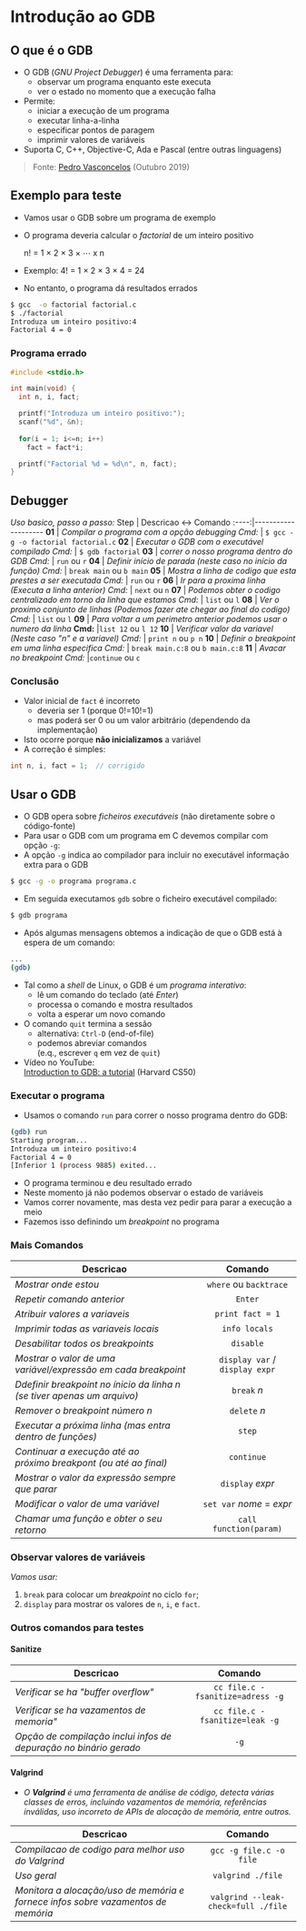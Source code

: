 # Introdução ao GDB

## O que é o GDB

-   O GDB (_GNU Project Debugger_) é uma ferramenta para:
    -   observar um programa enquanto este executa
    -   ver o estado no momento que a execução falha
-   Permite:
    -   iniciar a execução de um programa
    -   executar linha-a-linha
    -   especificar pontos de paragem
    -   imprimir valores de variáveis
-   Suporta C, C++, Objective-C, Ada e Pascal (entre outras linguagens)
>Fonte: [Pedro Vasconcelos](https://www.dcc.fc.up.pt/~pbv/aulas/progimp/teoricas/teorica12.html) (Outubro 2019) 

## Exemplo para teste

-   Vamos usar o GDB sobre um programa de exemplo
-   O programa deveria calcular o _factorial_ de um inteiro positivo
    
    n! = 1 × 2 × 3 × ⋯ x n
    
-   Exemplo: 4! = 1 × 2 × 3 × 4 = 24
-   No entanto, o programa dá resultados errados

```sh
$ gcc  -o factorial factorial.c
$ ./factorial
Introduza um inteiro positivo:4
Factorial 4 = 0
```

### Programa errado

```c
#include <stdio.h>

int main(void) {
  int n, i, fact;

  printf("Introduza um inteiro positivo:");
  scanf("%d", &n);
  
  for(i = 1; i<=n; i++) 
    fact = fact*i;

  printf("Factorial %d = %d\n", n, fact);
}
```

## Debugger 
*Uso basico, passo a passo:*
Step | Descricao <-> Comando
:----:|--------------------
**01** | *Compilar o programa com a opção debugging*
*Cmd:* | `$ gcc -g -o factorial factorial.c`
**02** | *Executar o GDB com o executável compilado*
*Cmd:* | `$ gdb factorial`
**03** | *correr o nosso programa dentro do GDB*
*Cmd:* | `run` ou `r`
**04** | *Definir início de parada (neste caso no início da função)*
*Cmd:* | `break main` ou `b main`
**05** | *Mostra a linha de codigo que esta prestes a ser executada*
*Cmd:* | `run` ou `r`
**06** | *Ir para a proxima linha (Executa a linha anterior)*
*Cmd:* | `next` ou `n`
**07** | *Podemos obter o codigo centralizado em torno da linha que estamos*
*Cmd:* | `list` ou `l`
**08** | *Ver o proximo conjunto de linhas (Podemos fazer ate chegar ao final do codigo)*
*Cmd:* | `list` ou `l`
**09** | *Para voltar a um perimetro anterior podemos usar o numero da linha*
**Cmd:** |`list 12` ou `l 12`
**10** | *Verificar valor da variavel (Neste caso "n" e a variavel)*
*Cmd:* | `print n` ou `p n`
**10** | *Definir o breakpoint em uma linha especifica*
*Cmd:* | `break main.c:8` ou `b main.c:8`
**11** | *Avacar no breakpoint*
*Cmd:* |`continue` ou `c`

### Conclusão

-   Valor inicial de `fact` é incorreto
    -   deveria ser 1 (porque 0!=10!=1)
    -   mas poderá ser 0 ou um valor arbitrário (dependendo da implementação)
-   Isto ocorre porque **não inicializamos** a variável
-   A correção é simples:

```c
int n, i, fact = 1;  // corrigido
```

## Usar o GDB

-   O GDB opera sobre _ficheiros executáveis_ (não diretamente sobre o código-fonte)
-   Para usar o GDB com um programa em C devemos compilar com opção `-g`:
-   A opção `-g` indica ao compilador para incluir no executável informação extra para o GDB

```sh
$ gcc -g -o programa programa.c
```

-   Em seguida executamos `gdb` sobre o ficheiro executável compilado:

```sh
$ gdb programa
```

-   Após algumas mensagens obtemos a indicação de que o GDB está à espera de um comando:

```sh
...
(gdb) 
```

-   Tal como a _shell_ de Linux, o GDB é um _programa interativo_:
    -   lê um comando do teclado (até _Enter_)
    -   processa o comando e mostra resultados
    -   volta a esperar um novo comando
-   O comando `quit` termina a sessão
    -   alternativa: `Ctrl-D` (end-of-file)
    -   podemos abreviar comandos  
        (e.q., escrever `q` em vez de `quit`)
-   Vídeo no YouTube:  
    [Introduction to GDB: a tutorial](https://youtu.be/sCtY--xRUyI) (Harvard CS50)

### Executar o programa
- Usamos o comando `run` para correr o nosso programa dentro do GDB:

```sh
(gdb) run
Starting program...
Introduza um inteiro positivo:4
Factorial 4 = 0
[Inferior 1 (process 9885) exited...
```

-   O programa terminou e deu resultado errado
-   Neste momento já não podemos observar o estado de variáveis
-   Vamos correr novamente, mas desta vez pedir para parar a execução a meio
-   Fazemos isso definindo um _breakpoint_ no programa

### Mais Comandos
Descricao | Comando
----------|:------:
*Mostrar onde estou* | `where` ou `backtrace`
*Repetir comando anterior* | `Enter`
*Atribuir valores a variaveis* | `print fact = 1`
*Imprimir todas as variaveis locais* | `info locals`
*Desabilitar todos os breakpoints* | `disable`
*Mostrar o valor de uma variável/expressão em cada breakpoint* | `display var` / `display expr`
*Ddefinir breakpoint no ínicio da linha n (se tiver apenas um arquivo)* | `break` _n_
*Remover o breakpoint número n* | `delete` _n_
*Executar a próxima linha (mas entra dentro de funções)* | `step`
*Continuar a execução até ao próximo breakpont (ou até ao final)* | `continue`
*Mostrar o valor da expressão sempre que parar* | `display` _expr_
*Modificar o valor de uma variável* | `set var` _nome_ = _expr_
*Chamar uma função e obter o seu retorno* | `call function(param)`

### Observar valores de variáveis

*Vamos usar:*
1.  `break` para colocar um _breakpoint_ no ciclo `for`;
2.  `display` para mostrar os valores de `n`, `i`, e `fact`.

### Outros comandos para testes

#### Sanitize
Descricao | Comando
----------|:------:
*Verificar se ha "buffer overflow"* | `cc file.c -fsanitize=adress -g`
*Verificar se ha vazamentos de memoria"* | `cc file.c -fsanitize=leak -g`
*Opção de compilação inclui infos de depuração no binário gerado* | `-g`

#### Valgrind
- *O **Valgrind** é uma ferramenta de análise de código, detecta várias classes de erros, incluindo vazamentos de memória, referências inválidas, uso incorreto de APIs de alocação de memória, entre outros.*

Descricao | Comando
----------|:------:
*Compilacao de codigo para melhor uso do Valgrind* | `gcc -g file.c -o file`
*Uso geral* | `valgrind ./file` 
*Monitora a alocação/uso de memória e fornece infos sobre vazamentos de memória* | `valgrind --leak-check=full ./file`
